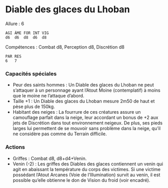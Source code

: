 # Diable des glaces du Lhoban

Allure : 6

	AGI	ÂME	FOR	INT	VIG
	d6	d6	d8	d6	d8

Compétences : Combat d8, Perception d8, Discrétion d8

	PAR	RES
	6	7

### Capacités spéciales
- Peur des saints hommes : Un Diable des glaces du Lhoban ne peut s’attaquer à un personnage ayant l’Atout Moine (contemplatif) à moins que le moine ne l’attaque d’abord.
- Taille +1 : Un Diable des glaces du Lhoban mesure 2m50 de haut et pèse plus de 150kg.
- Habitant des neiges : La fourrure de ces créatures assure un camouflage parfait dans la neige, leur accordant un bonus de +2 aux jets de Discrétion dans tout environnement neigeux. De plus, ses pieds larges lui permettent de se mouvoir sans problème dans la neige, qu’il ne considère pas comme du Terrain difficile.

### Actions
- Griffes : Combat d8, d8+d4+Venin.
- Venin (-2) : Les griffes des Diables des glaces contiennent un venin qui agit en abaissant la température du corps des victimes. Si une victime possédant l’Atout Arcanes (Voie de l’Illumination) survit au venin, il est possible qu’elle obtienne le don de Vision du froid (voir encadré).

